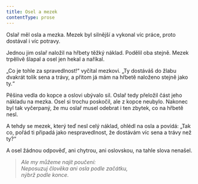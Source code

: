 ```yaml
---
title: Osel a mezek
contentType: prose
---
```


  

Oslař měl osla a mezka. Mezek byl silnější a vykonal víc práce, proto dostával i víc potravy.

Jednou jim oslař naložil na hřbety těžký náklad. Podělil oba stejně. Mezek trpělivě šlapal a osel jen hekal a naříkal.

„Co je tohle za spravedlnost!“ vyčítal mezkovi. „Ty dostáváš do žlabu dvakrát tolik sena a trávy, a přitom já mám na hřbetě naloženo stejně jako ty.“

Pěšina vedla do kopce a oslovi ubývalo sil. Oslař tedy přeložil část jeho nákladu na mezka. Osel si trochu poskočil, ale z kopce neubylo. Nakonec byl tak vyčerpaný, že mu oslař musel odebrat i ten zbytek, co na hřbetě nesl.

A tehdy se mezek, který teď nesl celý náklad, ohlédl na osla a povídá: „Tak co, pořád ti připadá jako nespravedlnost, že dostávám víc sena a trávy než ty?“

A osel žádnou odpověď, ani chytrou, ani oslovskou, na tahle slova nenašel.

> _Ale my můžeme najít poučení:  
> Neposuzuj člověka ani osla podle začátku,  
> nýbrž podle konce._
